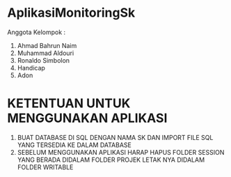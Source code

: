 # AplikasiMonitoringSk
Anggota Kelompok :
1. Ahmad Bahrun Naim
2. Muhammad Aldouri
3. Ronaldo Simbolon
4. Handicap
5. Adon


# **KETENTUAN UNTUK MENGGUNAKAN APLIKASI**
1. BUAT DATABASE DI SQL DENGAN NAMA SK DAN IMPORT FILE SQL YANG TERSEDIA KE DALAM DATABASE
2. SEBELUM MENGGUNAKAN APLIKASI HARAP HAPUS FOLDER SESSION YANG BERADA DIDALAM FOLDER PROJEK LETAK NYA DIDALAM FOLDER WRITABLE
